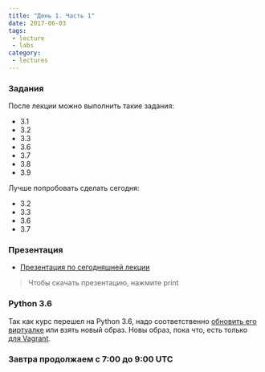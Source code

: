 ```yaml
---
title: "День 1. Часть 1"
date: 2017-06-03
tags:
 - lecture
 - labs
category:
 - lectures
---
```


### Задания

После лекции можно выполнить такие задания:

* 3.1
* 3.2
* 3.3
* 3.6
* 3.7
* 3.8
* 3.9

Лучше попробовать сделать сегодня:

* 3.2
* 3.3
* 3.6
* 3.7


### Презентация

* [Презентация по сегодняшней лекции](https://gitpitch.com/natenka/pyneng-slides/python3-basics)

> Чтобы скачать презентацию, нажмите print

### Python 3.6

Так как курс перешел на Python 3.6, надо соответственно [обновить его виртуалке](https://pyneng.github.io/docs/python-3-6/) или взять новый образ.
Новы образ, пока что, есть только [для Vagrant](https://pyneng.github.io/docs/vagrant/).

### Завтра продолжаем с 7:00 до 9:00 UTC

